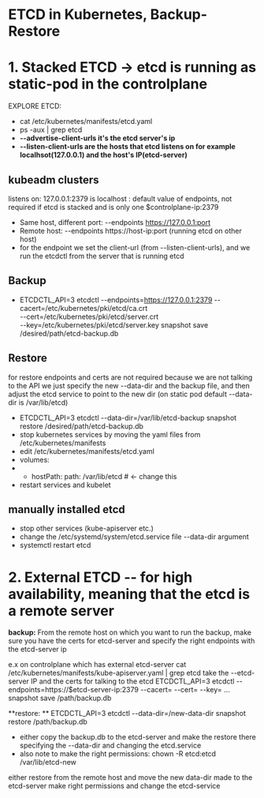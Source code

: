 # ETCD in Kubernetes, Backup-Restore


# 1. Stacked ETCD -> etcd is running as static-pod in the controlplane

EXPLORE ETCD:
- cat /etc/kubernetes/manifests/etcd.yaml
- ps -aux | grep etcd
- **--advertise-client-urls it's the etcd server's ip**
- **--listen-client-urls are the hosts that etcd listens on for example localhsot(127.0.0.1) and the host's IP(etcd-server)**

## kubeadm clusters

listens on:
127.0.0.1:2379 is localhost : default value of endpoints, not required if etcd is stacked and is only one
$controlplane-ip:2379

- Same host, different port: --endpoints https://127.0.0.1:port
- Remote host: --endpoints https://host-ip:port (running etcd on other host)
- for the endpoint we set the client-url (from --listen-client-urls), and we run the etcdctl from the server that is running etcd 

## Backup
- ETCDCTL_API=3 etcdctl --endpoints=https://127.0.0.1:2379 
                        --cacert=/etc/kubernetes/pki/etcd/ca.crt \
                        --cert=/etc/kubernetes/pki/etcd/server.crt \
                        --key=/etc/kubernetes/pki/etcd/server.key
                        snapshot save /desired/path/etcd-backup.db


## Restore
for restore endpoints and certs are not required because we are not talking to the API
we just specify the new --data-dir and the backup file, and then adjust the etcd service to point to the new dir
(on static pod default --data-dir is /var/lib/etcd)

- ETCDCTL_API=3 etcdctl --data-dir=/var/lib/etcd-backup snapshot restore /desired/path/etcd-backup.db
- stop kubernetes services by moving the yaml files from /etc/kubernetes/manifests
- edit /etc/kubernetes/manifests/etcd.yaml
- volumes:
-   - hostPath:
      path: /var/lib/etcd    # <- change this
- restart services and kubelet

## manually installed etcd
- stop other services (kube-apiserver etc.)
- change the /etc/systemd/system/etcd.service file --data-dir argument
- systemctl restart etcd
    
    
# 2. External ETCD -- for high availability, meaning that the etcd is a remote server

**backup:**
From the remote host on which you want to run the backup, make sure you have the certs for etcd-server and specify the right endpoints with the etcd-server ip

e.x on controlplane which has external etcd-server
cat /etc/kubernetes/manifests/kube-apiserver.yaml | grep etcd
take the --etcd-server IP
and the certs for talking to the etcd 
ETCDCTL_API=3 etcdctl --endpoints=https://$etcd-server-ip:2379 --cacert= --cert= --key= ... snapshot save /path/backup.db

**restore: **
ETCDCTL_API=3 etcdctl --data-dir=/new-data-dir snapshot restore /path/backup.db

- either copy the backup.db to the etcd-server and make the restore there specifying the --data-dir and changing the etcd.service
- also note to make the right permissions: chown -R etcd:etcd /var/lib/etcd-new

either restore from the remote host and move the new data-dir made to the etcd-server
make right permissions and change the etcd-service
